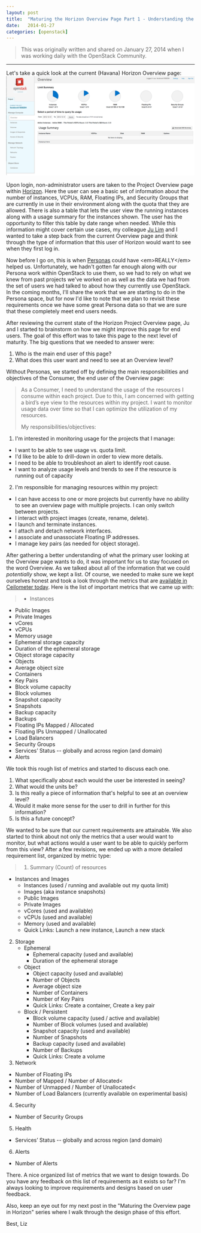 ```yaml
---
layout: post
title:  "Maturing the Horizon Overview Page Part 1 - Understanding the User and Gathering"
date:   2014-01-27
categories: [openstack]
---
```


> This was originally written and shared on January 27, 2014 when I was working daily with the OpenStack Community.

---

Let's take a quick look at the current (Havana) Horizon Overview page:
![Havana Horizon Overview!](/static/img/_posts/current-horizon-overview-page.png)

Upon login, non-administrator users are taken to the Project Overview page within [Horizon](http://docs.openstack.org/developer/horizon/). Here the user can see a basic set of information about the number of instances, VCPUs, RAM, Floating IPs, and Security Groups that are currently in use in their environment along with the quota that they are allowed. There is also a table that lets the user view the running instances along with a usage summary for the instances shown. The user has the opportunity to filter this table by date range when needed. While this information might cover certain use cases, my colleague [Ju Lim](https://plus.google.com/105626042354015503324/posts) and I wanted to take a step back from the current Overview page and think through the type of information that this user of Horizon would want to see when they first log in.

Now before I go on, this is when [Personas](http://en.wikipedia.org/wiki/Persona_(user_experience)) could have <em>REALLY</em>  helped us. Unfortunately, we hadn't gotten far enough along with our Persona work within OpenStack to use them, so we had to rely on what we knew from past projects we've worked on as well as the data we had from the set of users we had talked to about how they currently use OpenStack. In the coming months, I'll share the work that we are starting to do in the Persona space, but for now I'd like to note that we plan to revisit these requirements once we have some great Persona data so that we are sure that these completely meet end users needs.

After reviewing the current state of the Horizon Project Overview page, Ju and I started to brainstorm on how we might improve this page for end users. The goal of this effort was to take this page to the next level of maturity. The big questions that we needed to answer were:
1. Who is the main end user of this page?
2. What does this user want and need to see at an Overview level?

Without Personas, we started off by defining the main responsibilities and objectives of the Consumer, the end user of the Overview page:

> As a Consumer, I need to understand the usage of the resources I consume within each project. Due to this, I am concerned with getting a bird’s eye view to the resources within my project. I want to monitor usage data over time so that I can optimize the utilization of my resources.
>
> My responsibilities/objectives:
1. I'm interested in monitoring usage for the projects that I manage:
  - I want to be able to see usage vs. quota limit.
  - I'd like to be able to drill-down in order to view more details.
  - I need to be able to troubleshoot an alert to identify root cause.
  - I want to analyze usage levels and trends to see if the resource is running out of capacity
2. I'm responsible for managing resources within my project:
  - I can have access to one or more projects but currently have no ability to see an overview page with multiple projects.  I can only switch between projects.
  - I interact with project images (create, rename, delete).
  - I launch and terminate instances.
  - I attach and detach network interfaces.
  - I associate and unassociate Floating IP addresses.
  - I manage key pairs (as needed for object storage).

After gathering a better understanding of what the primary user looking at the Overview page wants to do, it was important for us to stay focused on the word Overview. As we talked about all of the information that we could <i>potentially</i> show, we kept a list. Of course, we needed to make sure we kept ourselves honest and took a look through the metrics that are [available in Ceilometer today](http://docs.openstack.org/developer/ceilometer/measurements.html). Here is the list of important metrics that we came up with:
> - Instances
- Public Images
- Private Images
- vCores
- vCPUs
- Memory usage
- Ephemeral storage capacity
- Duration of the ephemeral storage
- Object storage capacity
-  Objects
- Average object size
- Containers
- Key Pairs
- Block volume capacity
- Block volumes
- Snapshot capacity
- Snapshots
- Backup capacity
- Backups
- Floating IPs Mapped / Allocated
- Floating IPs Unmapped / Unallocated
- Load Balancers
- Security Groups
- Services’ Status -- globally and across region (and domain)
- Alerts

We took this rough list of metrics and started to discuss each one.
1. What specifically about each would the user be interested in seeing?
2. What would the units be?
3. Is this really a piece of information that's helpful to see at an overview level?
4. Would it make more sense for the user to drill in further for this information?
5. Is this a future concept?

We wanted to be sure that our current requirements are attainable. We also started to think about not only the metrics that a user would want to monitor, but what actions would a user want to be able to quickly perform from this view? After a few revisions, we ended up with a more detailed requirement list, organized by metric type:
> 1. Summary (Count) of resources
  - Instances and Images
    - Instances (used / running and available out my quota limit)
    - Images (aka instance snapshots)
    - Public Images
    - Private Images
    - vCores (used and available)
    - vCPUs (used and available)
    - Memory (used and available)
    - Quick Links: Launch a new instance, Launch a new stack
2. Storage
    - Ephemeral
      - Ephemeral capacity (used and available)
      - Duration of the ephemeral storage
    - Object
      - Object capacity (used and available)
      - Number of Objects
      - Average object size
      - Number of Containers
      - Number of Key Pairs
      - Quick Links: Create a container, Create a key pair
    - Block / Persistent
      - Block volume capacity (used / active and available)
      - Number of Block volumes (used and available)
      - Snapshot capacity (used and available)
      - Number of Snapshots
      - Backup capacity (used and available)
      - Number of Backups
      - Quick Links: Create a volume
3.  Network
  - Number of Floating IPs
  - Number of Mapped / Number of Allocated<
  - Number of Unmapped / Number of Unallocated<
  - Number of Load Balancers (currently available on experimental basis)
4. Security
  - Number of Security Groups
5. Health
  - Services’ Status -- globally and across region (and domain)
6. Alerts
  - Number of Alerts

There. A nice organized list of metrics that we want to design towards. Do you have any feedback on this list of requirements as it exists so far? I'm always looking to improve requirements and designs based on user feedback.

Also, keep an eye out for my next post in the "Maturing the Overview page in Horizon\" series where I walk through the design phase of this effort.

Best,
Liz
